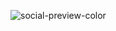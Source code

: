 ![social-preview-color](https://github.com/user-attachments/assets/d057af4b-69fa-4d8c-a620-bc302420bd01)
